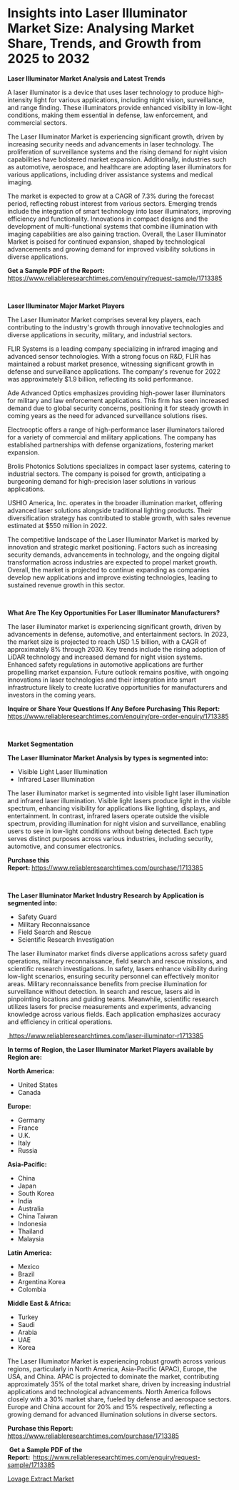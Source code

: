 <p><h1>Insights into Laser Illuminator Market Size: Analysing Market Share, Trends, and Growth from 2025 to 2032</h1></p><p><strong>Laser Illuminator Market Analysis and Latest Trends</strong></p>
<p><p>A laser illuminator is a device that uses laser technology to produce high-intensity light for various applications, including night vision, surveillance, and range finding. These illuminators provide enhanced visibility in low-light conditions, making them essential in defense, law enforcement, and commercial sectors.</p><p>The Laser Illuminator Market is experiencing significant growth, driven by increasing security needs and advancements in laser technology. The proliferation of surveillance systems and the rising demand for night vision capabilities have bolstered market expansion. Additionally, industries such as automotive, aerospace, and healthcare are adopting laser illuminators for various applications, including driver assistance systems and medical imaging.</p><p>The market is expected to grow at a CAGR of 7.3% during the forecast period, reflecting robust interest from various sectors. Emerging trends include the integration of smart technology into laser illuminators, improving efficiency and functionality. Innovations in compact designs and the development of multi-functional systems that combine illumination with imaging capabilities are also gaining traction. Overall, the Laser Illuminator Market is poised for continued expansion, shaped by technological advancements and growing demand for improved visibility solutions in diverse applications.</p></p>
<p><strong>Get a Sample PDF of the Report:&nbsp;</strong> <a href="https://www.reliableresearchtimes.com/enquiry/request-sample/1713385?utm_campaign=1940&utm_medium=2&utm_source=Github&utm_content=ia&utm_term=15022025&utm_id=laser-illuminator">https://www.reliableresearchtimes.com/enquiry/request-sample/1713385</a></p>
<p>&nbsp;</p>
<p><strong>Laser Illuminator Major Market Players</strong></p>
<p><p>The Laser Illuminator Market comprises several key players, each contributing to the industry's growth through innovative technologies and diverse applications in security, military, and industrial sectors. </p><p>FLIR Systems is a leading company specializing in infrared imaging and advanced sensor technologies. With a strong focus on R&D, FLIR has maintained a robust market presence, witnessing significant growth in defense and surveillance applications. The company's revenue for 2022 was approximately $1.9 billion, reflecting its solid performance.</p><p>Ade Advanced Optics emphasizes providing high-power laser illuminators for military and law enforcement applications. This firm has seen increased demand due to global security concerns, positioning it for steady growth in coming years as the need for advanced surveillance solutions rises.</p><p>Electrooptic offers a range of high-performance laser illuminators tailored for a variety of commercial and military applications. The company has established partnerships with defense organizations, fostering market expansion. </p><p>Brolis Photonics Solutions specializes in compact laser systems, catering to industrial sectors. The company is poised for growth, anticipating a burgeoning demand for high-precision laser solutions in various applications.</p><p>USHIO America, Inc. operates in the broader illumination market, offering advanced laser solutions alongside traditional lighting products. Their diversification strategy has contributed to stable growth, with sales revenue estimated at $550 million in 2022.</p><p>The competitive landscape of the Laser Illuminator Market is marked by innovation and strategic market positioning. Factors such as increasing security demands, advancements in technology, and the ongoing digital transformation across industries are expected to propel market growth. Overall, the market is projected to continue expanding as companies develop new applications and improve existing technologies, leading to sustained revenue growth in this sector.</p></p>
<p>&nbsp;</p>
<p><strong>What Are The Key Opportunities For Laser Illuminator Manufacturers?</strong></p>
<p><p>The laser illuminator market is experiencing significant growth, driven by advancements in defense, automotive, and entertainment sectors. In 2023, the market size is projected to reach USD 1.5 billion, with a CAGR of approximately 8% through 2030. Key trends include the rising adoption of LiDAR technology and increased demand for night vision systems. Enhanced safety regulations in automotive applications are further propelling market expansion. Future outlook remains positive, with ongoing innovations in laser technologies and their integration into smart infrastructure likely to create lucrative opportunities for manufacturers and investors in the coming years.</p></p>
<p><strong>Inquire or Share Your Questions If Any Before Purchasing This Report:</strong> <a href="https://www.reliableresearchtimes.com/enquiry/pre-order-enquiry/1713385?utm_campaign=1940&utm_medium=2&utm_source=Github&utm_content=ia&utm_term=15022025&utm_id=laser-illuminator">https://www.reliableresearchtimes.com/enquiry/pre-order-enquiry/1713385</a></p>
<p>&nbsp;</p>
<p><strong>Market Segmentation</strong></p>
<p><strong>The Laser Illuminator Market Analysis by types is segmented into:</strong></p>
<p><ul><li>Visible Light Laser Illumination</li><li>Infrared Laser Illumination</li></ul></p>
<p><p>The laser illuminator market is segmented into visible light laser illumination and infrared laser illumination. Visible light lasers produce light in the visible spectrum, enhancing visibility for applications like lighting, displays, and entertainment. In contrast, infrared lasers operate outside the visible spectrum, providing illumination for night vision and surveillance, enabling users to see in low-light conditions without being detected. Each type serves distinct purposes across various industries, including security, automotive, and consumer electronics.</p></p>
<p><strong>Purchase this Report:&nbsp;</strong><a href="https://www.reliableresearchtimes.com/purchase/1713385?utm_campaign=1940&utm_medium=2&utm_source=Github&utm_content=ia&utm_term=15022025&utm_id=laser-illuminator">https://www.reliableresearchtimes.com/purchase/1713385</a></p>
<p>&nbsp;</p>
<p><strong>The Laser Illuminator Market Industry Research by Application is segmented into:</strong></p>
<p><ul><li>Safety Guard</li><li>Military Reconnaissance</li><li>Field Search and Rescue</li><li>Scientific Research Investigation</li></ul></p>
<p><p>The laser illuminator market finds diverse applications across safety guard operations, military reconnaissance, field search and rescue missions, and scientific research investigations. In safety, lasers enhance visibility during low-light scenarios, ensuring security personnel can effectively monitor areas. Military reconnaissance benefits from precise illumination for surveillance without detection. In search and rescue, lasers aid in pinpointing locations and guiding teams. Meanwhile, scientific research utilizes lasers for precise measurements and experiments, advancing knowledge across various fields. Each application emphasizes accuracy and efficiency in critical operations.</p></p>
<p><a href="https://www.reliableresearchtimes.com/laser-illuminator-r1713385?utm_campaign=1940&utm_medium=2&utm_source=Github&utm_content=ia&utm_term=15022025&utm_id=laser-illuminator">&nbsp;https://www.reliableresearchtimes.com/laser-illuminator-r1713385</a></p>
<p><strong>In terms of Region, the Laser Illuminator Market Players available by Region are:</strong></p>
<p>
    <p> <strong> North America: </strong>
        <ul>
            <li>United States</li>
            <li>Canada</li>
        </ul>
        </p> 
    <p> <strong> Europe: </strong>
        <ul>
            <li>Germany</li>
            <li>France</li>
            <li>U.K.</li>
            <li>Italy</li>
            <li>Russia</li>
        </ul>
        </p> 
    <p> <strong> Asia-Pacific: </strong>
        <ul>
            <li>China</li>
            <li>Japan</li>
            <li>South Korea</li>
            <li>India</li>
            <li>Australia</li>
            <li>China Taiwan</li>
            <li>Indonesia</li>
            <li>Thailand</li>
            <li>Malaysia</li>
        </ul>
        </p> 
    <p> <strong> Latin America: </strong>
        <ul>
            <li>Mexico</li>
            <li>Brazil</li>
            <li>Argentina Korea</li>
            <li>Colombia</li>
        </ul>
        </p> 
    <p> <strong> Middle East & Africa: </strong>
        <ul>
            <li>Turkey</li>
            <li>Saudi</li>
            <li>Arabia</li>
            <li>UAE</li>
            <li>Korea</li>
        </ul>
    </p>
    </p>
<p><p>The Laser Illuminator Market is experiencing robust growth across various regions, particularly in North America, Asia-Pacific (APAC), Europe, the USA, and China. APAC is projected to dominate the market, contributing approximately 35% of the total market share, driven by increasing industrial applications and technological advancements. North America follows closely with a 30% market share, fueled by defense and aerospace sectors. Europe and China account for 20% and 15% respectively, reflecting a growing demand for advanced illumination solutions in diverse sectors.</p></p>
<p><strong>Purchase this Report: </strong><a href="https://www.reliableresearchtimes.com/purchase/1713385?utm_campaign=1940&utm_medium=2&utm_source=Github&utm_content=ia&utm_term=15022025&utm_id=laser-illuminator">https://www.reliableresearchtimes.com/purchase/1713385</a></p>
<p>&nbsp;<strong>Get a Sample PDF of the Report:&nbsp;&nbsp;</strong><a href="https://www.reliableresearchtimes.com/enquiry/request-sample/1713385?utm_campaign=1940&utm_medium=2&utm_source=Github&utm_content=ia&utm_term=15022025&utm_id=laser-illuminator">https://www.reliableresearchtimes.com/enquiry/request-sample/1713385</a></p>
<p><strong></strong></p>
<p><p><a href="https://github.com/hgf64gh/Market-Research-Report-List-1/blob/main/lovage-extract-market.md?utm_campaign=1940&utm_medium=2&utm_source=Github&utm_content=ia&utm_term=15022025&utm_id=laser-illuminator">Lovage Extract Market</a></p></p>